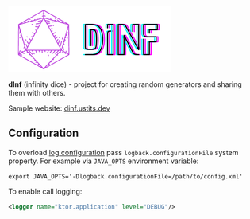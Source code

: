 ![dInf](backend/src/main/resources/img/dinf.png)

**dInf** (infinity dice) - project for creating random generators and sharing them with others.

Sample website: [dinf.ustits.dev](https://dinf.ustits.dev)

## Configuration

To overload [log configuration](backend/src/main/resources/logback.xml) pass `logback.configurationFile` 
system property. For example via `JAVA_OPTS` environment variable:

```shell
export JAVA_OPTS='-Dlogback.configurationFile=/path/to/config.xml'
```

To enable call logging:

```xml
<logger name="ktor.application" level="DEBUG"/>
```
